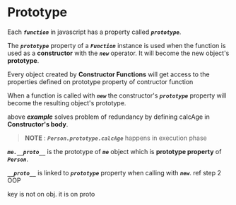 # **Prototype**

Each ***`function`*** in javascript has a property called ***`prototype`***.

The ***`prototype`*** property of a ***`Function`*** instance is used when the function is used as a **constructor** with the ***`new`*** operator. It will become the new object's **prototype**.

Every object created by **Constructor Functions** will get access to the properties defined on prototype property of contructor function 

When a function is called with ***`new`*** the constructor's ***`prototype`*** property will become the resulting object's prototype.

above ***example*** solves problem of redundancy by defining calcAge in **Constructor's body**.

> **NOTE** : ***`Person.prototype.calcAge`*** happens in execution phase

***`me.__proto__`*** is the prototype of ***`me`*** object which is **prototype property** of ***`Person`***.

***`__proto__`*** is linked to ***`prototype`*** property when calling with ***`new`***. ref step 2 OOP 

key is not on obj. it is on proto